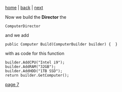 [home](./page01.md) | [back](./page05.md) | [next](./page07.md)

Now we build the **Director** the
```
ComputerDirector
```
and we add 
```
public Computer Build(ComputerBuilder builder) {  }
```

with as code for this function
```
builder.AddCPU("Intel i9");
builder.AddRAM("32GB");
builder.AddHDD("1TB SSD");
return builder.GetComputer();
```

[page 7](./page07.md)
